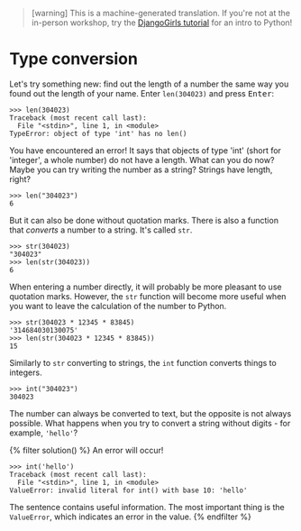 > [warning]
> This is a machine-generated translation.
> If you're not at the in-person workshop, try the [DjangoGirls tutorial](https://tutorial.djangogirls.org/en/) for an intro to Python!

# Type conversion

Let's try something new: find out the length of a number the same way you found out the length of your name.
Enter `len(304023)` and press <kbd>Enter</kbd>:

```pycon
>>> len(304023)
Traceback (most recent call last):
  File "<stdin>", line 1, in <module>
TypeError: object of type 'int' has no len()
```

You have encountered an error!
 It says that objects of type 'int' (short for 'integer', a whole number) do not have a length.
 What can you do now? Maybe you can try writing the number as a string? Strings have length, right?

```pycon
>>> len("304023")
6
```

But it can also be done without quotation marks.
There is also a function that *converts* a number to a string.
It's called `str`.


```pycon
>>> str(304023)
"304023"
>>> len(str(304023))
6
```

When entering a number directly, it will probably be more pleasant to use quotation marks.
However, the `str` function will become more useful when you want to leave the calculation of the number to Python.

```pycon
>>> str(304023 * 12345 * 83845)
'314684030130075'
>>> len(str(304023 * 12345 * 83845))
15
```

Similarly to `str` converting to strings, the `int` function converts things to integers.

```pycon
>>> int("304023")
304023
```

The number can always be converted to text, but the opposite is not always possible.
What happens when you try to convert a string without digits - for example, `'hello'`?

{% filter solution() %}
An error will occur!

``` pycon
>>> int('hello')
Traceback (most recent call last):
  File "<stdin>", line 1, in <module>
ValueError: invalid literal for int() with base 10: 'hello'
```

The sentence contains useful information.
The most important thing is the `ValueError`, which indicates an error in the value.
{% endfilter %}
